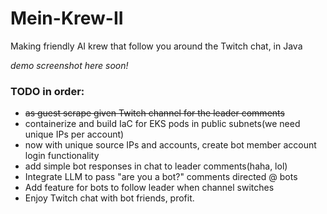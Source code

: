 # Mein-Krew-II
Making friendly AI krew that follow you around the Twitch chat, in Java

*demo screenshot here soon!*

### TODO in order:

- ~~as guest scrape given Twitch channel for the leader comments~~
- containerize and build IaC for EKS pods in public subnets(we need unique IPs per account)
- now with unique source IPs and accounts, create bot member account login functionality
- add simple bot responses in chat to leader comments(haha, lol)
- Integrate LLM to pass "are you a bot?" comments directed @ bots
- Add feature for bots to follow leader when channel switches
- Enjoy Twitch chat with bot friends, profit.